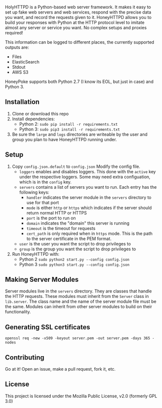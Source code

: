 HolyHTTPD is a Python-based web server framework. It makes it easy to set up fake web servers and web services, respond with the precise data you want, and record the requests given to it. HoneyHTTPD allows you to build your responses with Python at the HTTP protocol level to imitate almost any server or service you want. No complex setups and proxies required!

This information can be logged to different places, the currently supported outputs are:
* Files
* ElasticSearch
* Stdout
* AWS S3

HoneyPoke supports both Python 2.7 (I know its EOL, but just in case) and Python 3.

## Installation

1. Clone or download this repo
2. Install dependencies: 
    * Python 2: `sudo pip install -r requirements.txt` 
    * Python 3: `sudo pip3 install -r requirements.txt` 
3. Be sure the `large` and `logs` directories are writeable by the user and group you plan to have HoneyHTTPD running under.

## Setup

1. Copy `config.json.default`  to `config.json` Modify the config file. 
    * `loggers` enables and disables loggers. This done with the `active` key under the respective loggers. Some may need extra configuation, which is in the `config` key.
    * `servers` contains a list of servers you want to run. Each entry has the following keys:
        * `handler` indicates the server module in the `servers` directory to use for that port
        * `mode` is either `http` or `https` which indicates if the server should return normal HTTP or HTTPS
        * `port` is the port to run on 
        * `domain` indicates the "domain" this server is running 
        * `timeout` is the timeout for requests 
        * `cert_path` is only required when in `https` mode. This is the path to the server certificate in the PEM format.
    * `user` is the user you want the script to drop privileges to
    * `group` is the group you want the script to drop privileges to
2. Run HoneyHTTPD with:
    * Python 2 `sudo python2 start.py --config config.json`
    * Python 3 `sudo python3 start.py --config config.json`

## Making Server Modules

Server modules live in the `servers` directory. They are classes that handle the HTTP requests. These modules must inherit from the `Server` class in `lib.server`. The class name and the name of the server module file must be the same. Modules can inherit from other server modules to build on their functionality.

## Generating SSL certificates

```
openssl req -new -x509 -keyout server.pem -out server.pem -days 365 -nodes
```

## Contributing

Go at it! Open an issue, make a pull request, fork it, etc.

## License

This project is licensed under the Mozilla Public License, v2.0 (formerly GPL 3.0)
